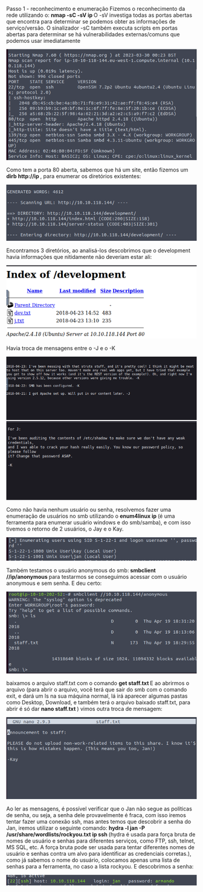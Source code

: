 <p> Passo 1 - reconhecimento e enumeração
Fizemos o reconhecimento da rede utilizando o: <b> nmap -sC -sV ip </b> 
O -sV investiga todas as portas abertas que encontra para determinar se podemos obter as informações de serviço/versão. 
O sinalizador -sC também executa scripts em portas abertas para determinar se há vulnerabilidades externas/comuns que podemos usar imediatamente
</p>
<img src="https://raw.githubusercontent.com/LuaFly/tryhackme/main/basic_pentesting/images/Captura%20de%20tela%20de%202023-03-29%2020-26-08.png" alt="retorno do nmap"/>

<p> Como tem a porta 80 aberta, sabemos que há um site, então fizemos um <b>dirb http://ip </b>, para enumerar os diretórios existentes: </p>
<img src="https://raw.githubusercontent.com/LuaFly/tryhackme/main/basic_pentesting/images/Captura%20de%20tela%20de%202023-03-29%2020-29-30.png" alt="retorno do dirb" />

<p>Encontramos 3 diretórios, ao analisá-los descobrimos que o development havia informações que nitidamente não deveriam estar ali: </p>
<img src="https://raw.githubusercontent.com/LuaFly/tryhackme/main/basic_pentesting/images/Captura%20de%20tela%20de%202023-03-29%2020-30-48.png" alt="arquivos do diretório development" />

<p> Havia troca de mensagens entre o -J e o -K </p>
<img src="https://raw.githubusercontent.com/LuaFly/tryhackme/main/basic_pentesting/images/Captura%20de%20tela%20de%202023-03-29%2020-31-02.png" alt="troca de mensagens 1"/>
<img src="https://raw.githubusercontent.com/LuaFly/tryhackme/main/basic_pentesting/images/Captura%20de%20tela%20de%202023-03-29%2020-32-02.png" alt="troca de mensagens 2"/>

<p> Como não havia nenhum usuário ou senha, resolvemos fazer uma enumeração de usuários no smb utilizando o <b> enum4linux ip </b>(é uma ferramenta para enumerar usuário windows e do smb/samba), e com isso tivemos o retorno de 2 usuários, o Jay e o Kay. </p> 
<img src="https://raw.githubusercontent.com/LuaFly/tryhackme/main/basic_pentesting/images/Captura%20de%20tela%20de%202023-03-29%2020-36-35.png" alt="usuários encontrados"/>
<p> Também testamos o usuário anonymous do smb:<b> smbclient //ip/anonymous </b> para testarmos se conseguimos acessar com o usuário anonymous e sem senha.  E deu certo:</p>
<img src="https://raw.githubusercontent.com/LuaFly/tryhackme/main/basic_pentesting/images/Captura%20de%20tela%20de%202023-03-29%2020-38-34.png"/>
<p> baixamos o arquivo staff.txt com o comando <b> get staff.txt </b>
E ao abrirmos o arquivo (para abrir o arquivo, você terá que sair do smb com o comando exit, e dará um ls na sua máquina normal, lá irá aparecer algumas pastas como Desktop, Download, e também terá o arquivo baixado staff.txt, para abrir é só dar <b> nano staff.txt </b>) vimos outra troca de mensagem: </p>

<img src="https://raw.githubusercontent.com/LuaFly/tryhackme/main/basic_pentesting/images/Captura%20de%20tela%20de%202023-03-29%2020-39-45.png" />

<p> Ao ler as mensagens, é possível verificar que o Jan não segue as políticas de senha, ou seja, a senha dele provavelmente é fraca, com isso iremos tentar fazer uma conexão ssh, mas antes temos que descobrir a senha do Jan, iremos utilizar o seguinte comando: <b> hydra -l jan -P /usr/share/wordlists/rockyou.txt ip ssh </b> (hydra é  usada para força bruta de nomes de usuário e senhas para diferentes serviços, como FTP, ssh, telnet, MS SQL, etc. A força bruta pode ser usada para tentar diferentes nomes de usuário e senhas contra um alvo para identificar as credenciais corretas.), como já sabemos o nome do usuário, colocamos apenas uma lista de senhas para a ferramenta, no caso a lista rockyou. E descobrimos a senha: </p>
<img src="https://raw.githubusercontent.com/LuaFly/tryhackme/main/basic_pentesting/images/Captura%20de%20tela%20de%202023-03-29%2020-48-41.png" alt="retorno da senha do jan pelo hydra" />
